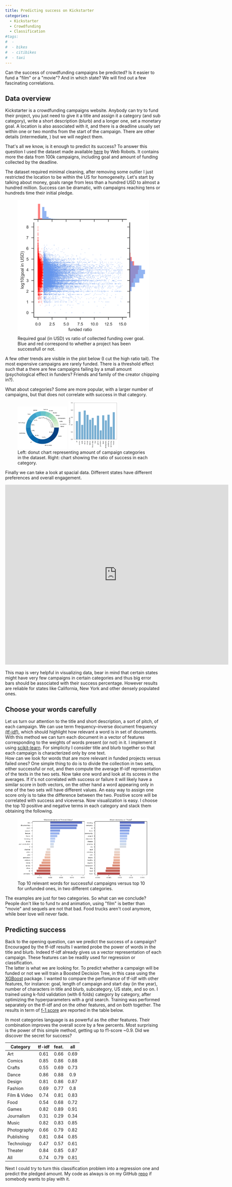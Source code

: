 ```yaml
---
title: Predicting success on Kickstarter
categories:
  - Kickstarter
  - Crowdfunding
  - Classification
#tags:
#  - 
#  - bikes
#  - citibikes
#  - taxi
---
```



Can the success of crowdfunding campaigns be predicted? 
Is it easier to fund a "film" or a "movie"? And in which state? 
We will find out a few fascinating correlations.


## Data overview

Kickstarter is a crowdfunding campaigns website. Anybody can try to fund their project, you just need
to give it a title and assign it a category (and sub category), write a short description (blurb) and a longer one, set a monetary goal.
A location is also associated with it, and there is a deadline usually set within one or two months from the start of the campaign.
There are other details (intermediate, ) but we will neglect them.

That's all we know, is it enough to predict its success?
To answer this question I used the dataset made available [here](https://webrobots.io/kickstarter-datasets/) by Web Robots. 
It contains more the data from 100k campaigns, including goal and amount of funding collected by the deadline.

The dataset required minimal cleaning, after removing some outlier I just restricted the location to be within the US for homogeneity.
Let's start by talking about money, goals range from less than a hundred USD to almost a hundred million. Success can be dramatic, with campaigns 
reaching tens or hundreds time their initial pledge.

<figure>
    <img width="160" src="/assets/images/kickstarter/scatter_goal.png" style="width: 500px;">
    <figcaption>Required goal (in USD) vs ratio of collected funding over goal. 
    Blue and red correspond to whether a project has been successfull or not.</figcaption>
</figure>
A few other trends are visible in the plot below (I cut the high ratio tail). The most expensive campaigns are rarely funded. 
There is a threshold effect such that a there are few campaigns failing by a small amount 
(psychological effect in funders? Friends and family of the creator chipping in?).

What about categories?
Some are more popular, with a larger number of campaigns, but that does not correlate with success 
in that category. 

<figure class="half">
    <img width="160" src="/assets/images/kickstarter/cat_donut.png">
    <img width="160" src="/assets/images/kickstarter/funded_ratio.png">
    <figcaption> Left: donut chart representing amount of campaign categories in the dataset. 
    Right: chart showing the ratio of success in each category.</figcaption>
</figure>


Finally we can take a look at spacial data. Different states have different preferences and overall engagement.  


<iframe width="720" height="580" frameborder="0" seamless="seamless" scrolling="no" src="https://plot.ly/~roundedup/3.embed?width=640&height=480"></iframe>

This map is very helpful in visualizing data, bear in mind that certain states might have very few campaigns in certain categories and
thus big error bars should be associated with their success percentage. However results are reliable for states like California, New York and other densely populated ones.

## Choose your words carefully

Let us turn our attention to the title and short description, a sort of pitch, of each campaign. 
We can use term frequency–inverse document frequency [(tf-idf)](https://en.wikipedia.org/wiki/Tf-idf), which should highlight how
relevant a word is in set of documents. With this method we can turn each document in a vector of features corresponding to the weights of words
present (or not) in it. I implement it using [scikit-learn](http://scikit-learn.org/stable/modules/feature_extraction.html#tfidf-term-weighting).
For simplicity I consider title and blurb together so that each campaign is characterized only by one text.  
How can we look for words that are more relevant in funded projects versus failed ones? 
One simple thing to do is to divide the collection in two sets, either successful or not, and then compute the average tf-idf representation of the texts in the two sets.
Now take one word and look at its scores in the averages. If it's not correlated with success or failure it will likely have a similar score
in both vectors, on the other hand a word appearing only in one of the two sets will have different values.
An easy way to assign one score only is to take the difference between the two. Positive score will be correlated with success and viceversa.
Now visualization is easy. I choose the top 10 positive and negative terms in each category and stack them obtaining the following.


<figure>
    <img src="/assets/images/kickstarter/tfidf.png">
    <figcaption> Top 10 relevant words for successful campaigns versus top 10 for unfunded ones, in two different categories.</figcaption>
</figure>

The examples are just for two categories. So what can we conclude? People don't like to fund tv and animation,
using "film" is better than "movie" and sequels are not that bad. Food trucks aren't cool anymore, while beer love will never fade.

## Predicting success

Back to the opening question, can we predict the success of a campaign?
Encouraged by the tf-idf results I wanted probe the power of words in the title and blurb. 
Indeed tf-idf already gives us a vector representation of each campaign. These features can be readily used for regression or classification.   
The latter is what we are looking for. To predict whether a campaign will be funded or not we will train a Boosted Decision Tree, 
in this case using the [XGBoost](http://xgboost.readthedocs.io/en/latest/) package.
I wanted to compare the perfomance of tf-idf with other features, for instance:
goal, length of campaign and start day (in the year), number of characters in title and blurb, subcategory, US state, and so on.
I trained using k-fold validation (with 6 folds) category by category, after optimizing the hyperparameters with a grid search.
Training was performed separately on the tf-idf and on the other features, and on both together.
The results in term of [f-1 score](https://en.wikipedia.org/wiki/F1_score) are reported in the table below.

In most categories language is as powerful as the other features. Their combination improves the overall score by a few percents.
Most surprising is the power of this simple method, getting up to f1-score ~0.9. 
Did we discover the secret for success?


Category    |tf-idf|feat. |all
---       | :---: | :---: | :----------------------:
Art         | 0.61 | 0.66 | 0.69
Comics      | 0.85 | 0.86 | 0.88
Crafts      | 0.55 | 0.69 | 0.73
Dance       | 0.86 | 0.88 | 0.9
Design      | 0.81 | 0.86 | 0.87
Fashion     | 0.69 | 0.77 | 0.8
Film & Video| 0.74 | 0.81 | 0.83
Food        | 0.54 | 0.68 | 0.72
Games       | 0.82 | 0.89 | 0.91
Journalism  | 0.31 | 0.29 | 0.34
Music       | 0.82 | 0.83 | 0.85
Photography | 0.66 | 0.79 | 0.82
Publishing  | 0.81 | 0.84 | 0.85
Technology  | 0.47 | 0.57 | 0.61
Theater     | 0.84 | 0.85 | 0.87
All         | 0.74 | 0.79 | 0.81


Next I could try to turn this classification problem into a regression one and predict the pledged amount.
My code as always is on my GitHub [repo](https://github.com/roundedup) if somebody wants to play with it.
